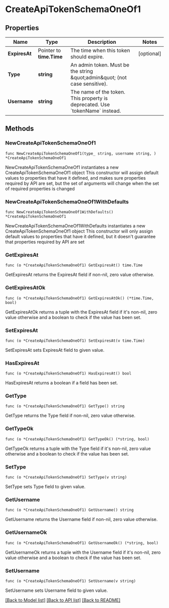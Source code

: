 # CreateApiTokenSchemaOneOf1

## Properties

Name | Type | Description | Notes
------------ | ------------- | ------------- | -------------
**ExpiresAt** | Pointer to **time.Time** | The time when this token should expire. | [optional] 
**Type** | **string** | An admin token. Must be the string \&quot;admin\&quot; (not case sensitive). | 
**Username** | **string** | The name of the token. This property is deprecated. Use &#x60;tokenName&#x60; instead. | 

## Methods

### NewCreateApiTokenSchemaOneOf1

`func NewCreateApiTokenSchemaOneOf1(type_ string, username string, ) *CreateApiTokenSchemaOneOf1`

NewCreateApiTokenSchemaOneOf1 instantiates a new CreateApiTokenSchemaOneOf1 object
This constructor will assign default values to properties that have it defined,
and makes sure properties required by API are set, but the set of arguments
will change when the set of required properties is changed

### NewCreateApiTokenSchemaOneOf1WithDefaults

`func NewCreateApiTokenSchemaOneOf1WithDefaults() *CreateApiTokenSchemaOneOf1`

NewCreateApiTokenSchemaOneOf1WithDefaults instantiates a new CreateApiTokenSchemaOneOf1 object
This constructor will only assign default values to properties that have it defined,
but it doesn't guarantee that properties required by API are set

### GetExpiresAt

`func (o *CreateApiTokenSchemaOneOf1) GetExpiresAt() time.Time`

GetExpiresAt returns the ExpiresAt field if non-nil, zero value otherwise.

### GetExpiresAtOk

`func (o *CreateApiTokenSchemaOneOf1) GetExpiresAtOk() (*time.Time, bool)`

GetExpiresAtOk returns a tuple with the ExpiresAt field if it's non-nil, zero value otherwise
and a boolean to check if the value has been set.

### SetExpiresAt

`func (o *CreateApiTokenSchemaOneOf1) SetExpiresAt(v time.Time)`

SetExpiresAt sets ExpiresAt field to given value.

### HasExpiresAt

`func (o *CreateApiTokenSchemaOneOf1) HasExpiresAt() bool`

HasExpiresAt returns a boolean if a field has been set.

### GetType

`func (o *CreateApiTokenSchemaOneOf1) GetType() string`

GetType returns the Type field if non-nil, zero value otherwise.

### GetTypeOk

`func (o *CreateApiTokenSchemaOneOf1) GetTypeOk() (*string, bool)`

GetTypeOk returns a tuple with the Type field if it's non-nil, zero value otherwise
and a boolean to check if the value has been set.

### SetType

`func (o *CreateApiTokenSchemaOneOf1) SetType(v string)`

SetType sets Type field to given value.


### GetUsername

`func (o *CreateApiTokenSchemaOneOf1) GetUsername() string`

GetUsername returns the Username field if non-nil, zero value otherwise.

### GetUsernameOk

`func (o *CreateApiTokenSchemaOneOf1) GetUsernameOk() (*string, bool)`

GetUsernameOk returns a tuple with the Username field if it's non-nil, zero value otherwise
and a boolean to check if the value has been set.

### SetUsername

`func (o *CreateApiTokenSchemaOneOf1) SetUsername(v string)`

SetUsername sets Username field to given value.



[[Back to Model list]](../README.md#documentation-for-models) [[Back to API list]](../README.md#documentation-for-api-endpoints) [[Back to README]](../README.md)



